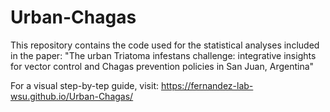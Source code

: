 # Urban-Chagas

This repository contains the code used for the statistical analyses included in the paper: "The urban Triatoma infestans challenge: integrative insights for vector control and Chagas prevention policies in San Juan, Argentina"

For a visual step-by-tep guide, visit: https://fernandez-lab-wsu.github.io/Urban-Chagas/
